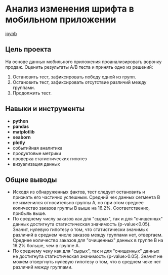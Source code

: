 # Анализ изменения шрифта в мобильном приложении

[ipynb](https://github.com/annaberezhneva/Portfolio/blob/main/Grocery%20store%20app%20project/grocery%20store%20app%20project.ipynb)

## Цель проекта

На основе данных мобильного приложения проанализировать воронку продаж. Оценить результаты A/B теста и принять одно из решений:
1. Остановить тест, зафиксировать победу одной из групп.
2. Остановить тест, зафиксировать отсутствие различий между группами.
3. Продолжить тест.


## Навыки и инструменты

- **python**
- **pandas**
- **matplotlib**
- **seaborn**
- **plotly**
- событийная аналитика
- продуктовые метрики
- проверка статистических гипотез
- визуализация данных


## Общие выводы

- Исходя из обнаруженных фактов, тест следует остановить и признать его частично успешным. Средний чек данных сегмента B не изменился относительно группы A, но при этом среднее количество заказов группы B выше на 16.2%. Соответственно, прибыль выше.
- По среднему числу заказов как для "сырых", так и для "очищенных" данных достигнута статистическая значимость (p-value<0.05). Значит, нулевую гипотезу о том, что статистически значимых различий в среднем числе заказов между группами нет, отвергаем. Cреднее количество заказов для "очищенных" данных в группе B на 16.2% больше, чем в группе A.
- По среднему чеку как для "сырых", так и для "очищенных" данных не достигнута статистическая значимость (p-value>0.05). Значит не можем отвергнуть нулевую гипотезу о том, что в среднем чеке нет различий между группами.
